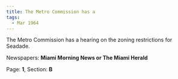 ```yaml
---  
title: The Metro Commission has a  
tags:  
  - Mar 1964  
---  
```

  
The Metro Commission has a hearing on the zoning restrictions for Seadade.  
  
Newspapers: **Miami Morning News or The Miami Herald**  
  
Page: **1**, Section: **B** 
